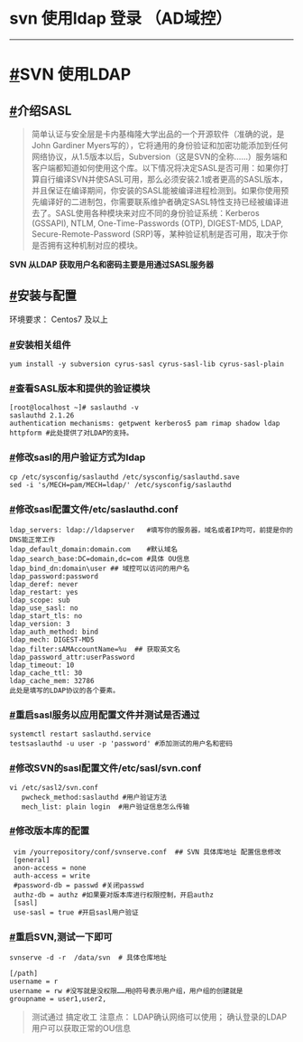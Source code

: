 # svn 使用ldap 登录 （AD域控）

------

# [#](http://www.liuwq.com/views/自动化工具/svn-ldap.html#svn-使用ldap)SVN 使用LDAP

## [#](http://www.liuwq.com/views/自动化工具/svn-ldap.html#介绍sasl)介绍SASL

> 简单认证与安全层是卡内基梅隆大学出品的一个开源软件（准确的说，是John Gardiner Myers写的），它将通用的身份验证和加密功能添加到任何网络协议，从1.5版本以后，Subversion（这是SVN的全称……）服务端和客户端都知道如何使用这个库。以下情况将决定SASL是否可用：如果你打算自行编译SVN并使SASL可用，那么必须安装2.1或者更高的SASL版本，并且保证在编译期间，你安装的SASL能被编译进程检测到。如果你使用预先编译好的二进制包，你需要联系维护者确定SASL特性支持已经被编译进去了。SASL使用各种模块来对应不同的身份验证系统：Kerberos (GSSAPI), NTLM, One-Time-Passwords (OTP), DIGEST-MD5, LDAP, Secure-Remote-Password (SRP)等，某种验证机制是否可用，取决于你是否拥有这种机制对应的模块。

**SVN 从LDAP 获取用户名和密码主要是用通过SASL服务器**

## [#](http://www.liuwq.com/views/自动化工具/svn-ldap.html#安装与配置)安装与配置

环境要求： Centos7 及以上

### [#](http://www.liuwq.com/views/自动化工具/svn-ldap.html#安装相关组件)安装相关组件

```shell
yum install -y subversion cyrus-sasl cyrus-sasl-lib cyrus-sasl-plain
```

### [#](http://www.liuwq.com/views/自动化工具/svn-ldap.html#查看sasl版本和提供的验证模块)查看SASL版本和提供的验证模块

```shell
[root@localhost ~]# saslauthd -v
saslauthd 2.1.26
authentication mechanisms: getpwent kerberos5 pam rimap shadow ldap httpform #此处提供了对LDAP的支持。
```

### [#](http://www.liuwq.com/views/自动化工具/svn-ldap.html#修改sasl的用户验证方式为ldap)修改sasl的用户验证方式为ldap

```shell
cp /etc/sysconfig/saslauthd /etc/sysconfig/saslauthd.save
sed -i 's/MECH=pam/MECH=ldap/' /etc/sysconfig/saslauthd
```

### [#](http://www.liuwq.com/views/自动化工具/svn-ldap.html#修改sasl配置文件-etc-saslauthd-conf)修改sasl配置文件/etc/saslauthd.conf

```shell
ldap_servers: ldap://ldapserver   #填写你的服务器，域名或者IP均可，前提是你的DNS能正常工作  
ldap_default_domain:domain.com    #默认域名
ldap_search_base:DC=domain,dc=com #具体 OU信息
ldap_bind_dn:domain\user ## 域控可以访问的用户名
ldap_password:password
ldap_deref: never
ldap_restart: yes
ldap_scope: sub
ldap_use_sasl: no
ldap_start_tls: no
ldap_version: 3
ldap_auth_method: bind
ldap_mech: DIGEST-MD5
ldap_filter:sAMAccountName=%u  ## 获取英文名
ldap_password_attr:userPassword
ldap_timeout: 10
ldap_cache_ttl: 30
ldap_cache_mem: 32786
此处是填写的LDAP协议的各个要素。
```

### [#](http://www.liuwq.com/views/自动化工具/svn-ldap.html#重启sasl服务以应用配置文件并测试是否通过)重启sasl服务以应用配置文件并测试是否通过

```shell
systemctl restart saslauthd.service
testsaslauthd -u user -p 'password' #添加测试的用户名和密码
```

### [#](http://www.liuwq.com/views/自动化工具/svn-ldap.html#修改svn的sasl配置文件-etc-sasl-svn-conf)修改SVN的sasl配置文件/etc/sasl/svn.conf

```shell
vi /etc/sasl2/svn.conf
   pwcheck_method:saslauthd #用户验证方法
   mech_list: plain login  #用户验证信息怎么传输
```

### [#](http://www.liuwq.com/views/自动化工具/svn-ldap.html#修改版本库的配置)修改版本库的配置

```shell
 vim /yourrepository/conf/svnserve.conf  ## SVN 具体库地址 配置信息修改
 [general]
 anon-access = none
 auth-access = write
 #password-db = passwd #关闭passwd
 authz-db = authz #如果要对版本库进行权限控制，开启authz
 [sasl]
 use-sasl = true #开启sasl用户验证
```

### [#](http://www.liuwq.com/views/自动化工具/svn-ldap.html#重启svn-测试一下即可)重启SVN,测试一下即可

```shell
svnserve -d -r  /data/svn  # 具体仓库地址

[/path]
username = r
username = rw #没写就是没权限……用@符号表示用户组，用户组的创建就是
groupname = user1,user2,
```

> 测试通过 搞定收工 注意点： LDAP确认网络可以使用； 确认登录的LDAP用户可以获取正常的OU信息